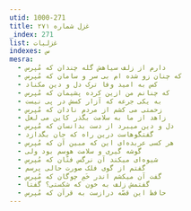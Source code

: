 ```yaml
---
utid: 1000-271
title: غزل شماره ۲۷۱
_index: 271
list: غزلیات
indexes: س
mesra:
  - دارم از زلف سیاهش گله چندان که مُپرس
  - که چنان زو شده ام بی سر و سامان که مُپرس
  - کس به امید وفا ترک دل و دین مکناد
  - که چنانم من ازین کرده پشیمان که مُپرس
  - به یکی جرعه که آزار کسش در پی نیست
  - زحمتی می کشم از مردم نادان که مُپرس
  - زاهد از ما به سلامت بگذر کاین می لعل
  - دل و دین میبرد از دست بدانسان که مُپرس
  - گفتگوهاست درین راه که جان بگدازد
  - هر کسی عربده‌ای این که مبین آن که مُپرس
  - گوشه گیری و سلامت هوسم بود ولی
  - شیوه‌ای میکند آن نرگس فتّان که مُپرس
  - گفتم از گوی فلک صورت حالی پرسم
  - گفت آن میکشم اندر خَمِ چوگان که مُپرس
  - گفتمش زلف به خون که شکستی؟ گفتا
  - حافظ این قصّه درازست به قرآن که مُپرس
---
```

